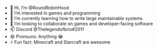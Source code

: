 - 👋 Hi, I’m @RoundRobinHood
- 👀 I’m interested in games and programming
- 🌱 I’m currently learning how to write large maintainable systems
- 💞️ I’m looking to collaborate on games and developer-facing software
- 📫 Discord @Thelegendofbrio#2011
- 😄 Pronouns: Anything 😂
- ⚡ Fun fact: Minecraft and Starcraft are awesome

<!---
RoundRobinHood/RoundRobinHood is a ✨ special ✨ repository because its `README.md` (this file) appears on your GitHub profile.
You can click the Preview link to take a look at your changes.
--->
